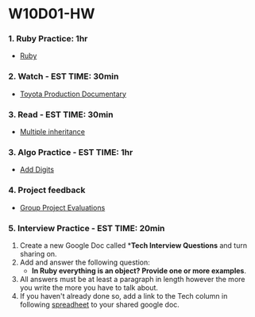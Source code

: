 # W10D01-HW

### 1. Ruby Practice: 1hr
- [Ruby](https://git.generalassemb.ly/SEIR-526/ruby-basics-hw)

### 2. Watch - EST TIME: 30min
- [Toyota Production Documentary](https://www.youtube.com/watch?v=k4-eJsFdxaU)

### 3. Read - EST TIME: 30min
- [Multiple inheritance](https://en.wikipedia.org/wiki/Multiple_inheritance)

### 3. Algo Practice - EST TIME: 1hr
- [Add Digits](https://git.generalassemb.ly/SEIR-224/W10D01-HW/blob/master/ALGO.MD)

### 4. Project feedback
- [Group Project Evaluations](https://docs.google.com/forms/d/187dZ0ZZwEiuTsfhSZZfqHhES9dJZpQBVzDyks_GJmV4/edit?usp=sharing)

### 5.  Interview Practice - EST TIME: 20min
1. Create a new Google Doc called ***Tech Interview Questions** and turn sharing on.
2. Add and answer the following question: 
   - **In Ruby everything is an object? Provide one or more examples**.
3. All answers must be at least a paragraph in length however the more you write the more you have to talk about.
4. If you haven't already done so, add a link to the Tech column in following [spreadheet](https://docs.google.com/spreadsheets/d/1S9-poFULhpext3xjNmuU1g-raZGKkFrODEACrIRFLi0/edit#gid=0) to your shared google doc.
